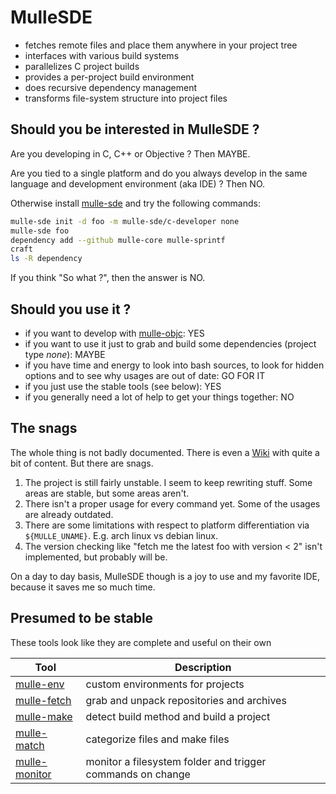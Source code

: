 # MulleSDE

* fetches remote files and place them anywhere in your project tree
* interfaces with various build systems
* parallelizes C project builds
* provides a per-project build environment
* does recursive dependency management
* transforms file-system structure into project files


<script id="asciicast-223917"
        src="https://asciinema.org/a/223917.js"
        async>
</script>


## Should you be interested in MulleSDE ?

Are you developing in C, C++ or Objective ? Then MAYBE.

Are you tied to a single platform and do you always develop in the same
language and development environment (aka IDE) ? Then NO.

Otherwise install [mulle-sde](//github.com/mulle-sde/mulle-sde) and try the
following commands:

```bash
mulle-sde init -d foo -m mulle-sde/c-developer none
mulle-sde foo
dependency add --github mulle-core mulle-sprintf
craft
ls -R dependency
```

If you think "So what ?", then the answer is NO.


## Should you use it ?

* if you want to develop with [mulle-objc](//mulle-objc.github.io): YES
* if you want to use it just to grab and build some dependencies (project type *none*): MAYBE
* if you have time and energy to look into bash sources, to look for hidden options and to see why usages are out of date: GO FOR IT
* if you just use the stable tools (see below): YES
* if you generally need a lot of help to get your things together: NO

## The snags

The whole thing is not badly documented. There is even a [Wiki](https://github.com/mulle-sde/mulle-sde/wiki) with
quite a bit of content. But there are snags.

1. The project is still fairly unstable. I seem to keep rewriting stuff. Some areas are stable, but some areas aren't.
2. There isn't a proper usage for every command yet. Some of the usages are already outdated.
3. There are some limitations with respect to platform differentiation via `${MULLE_UNAME}`. E.g. arch linux vs debian linux.
4. The version checking like "fetch me the latest foo with version < 2" isn't implemented, but probably will be.

On a day to day basis, MulleSDE though is a joy to use and my favorite IDE, because it saves me so much time.


## Presumed to be stable

These tools look like they are complete and useful on their own

Tool                                                  | Description
------------------------------------------------------|-------------------------
[mulle-env](//github.com/mulle-sde/mulle-env)         | custom environments for projects
[mulle-fetch](//github.com/mulle-sde/mulle-fetch)     | grab and unpack repositories and archives
[mulle-make](//github.com/mulle-sde/mulle-make)       | detect build method and build a project
[mulle-match](//github.com/mulle-sde/mulle-match)     | categorize files and make files
[mulle-monitor](//github.com/mulle-sde/mulle-monitor) | monitor a filesystem folder and trigger commands on change

